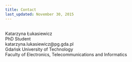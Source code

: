 ```yaml
---
title: Contact
last_updated: November 30, 2015
---
```


<br/>
Katarzyna Łukasiewicz<br/>
PhD Student<br/>
katarzyna.lukasiewicz@pg.gda.pl<br/>
Gdańsk University of Technology<br/>
Faculty of Electronics, Telecommunications and Informatics
